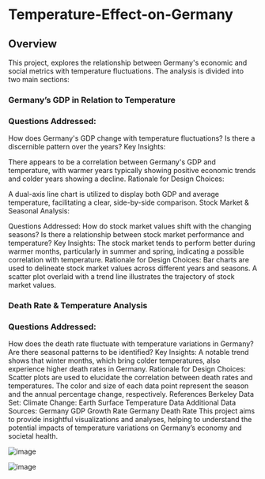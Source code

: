 # Temperature-Effect-on-Germany

## Overview
This project, explores the relationship between Germany's economic and social metrics with temperature fluctuations. The analysis is divided into two main sections:

### Germany’s GDP in Relation to Temperature

### Questions Addressed:

How does Germany's GDP change with temperature fluctuations?
Is there a discernible pattern over the years?
Key Insights:

There appears to be a correlation between Germany's GDP and temperature, with warmer years typically showing positive economic trends and colder years showing a decline.
Rationale for Design Choices:

A dual-axis line chart is utilized to display both GDP and average temperature, facilitating a clear, side-by-side comparison.
Stock Market & Seasonal Analysis:

Questions Addressed:
How do stock market values shift with the changing seasons?
Is there a relationship between stock market performance and temperature?
Key Insights:
The stock market tends to perform better during warmer months, particularly in summer and spring, indicating a possible correlation with temperature.
Rationale for Design Choices:
Bar charts are used to delineate stock market values across different years and seasons. A scatter plot overlaid with a trend line illustrates the trajectory of stock market values.

### Death Rate & Temperature Analysis

### Questions Addressed:
How does the death rate fluctuate with temperature variations in Germany?
Are there seasonal patterns to be identified?
Key Insights:
A notable trend shows that winter months, which bring colder temperatures, also experience higher death rates in Germany.
Rationale for Design Choices:
Scatter plots are used to elucidate the correlation between death rates and temperatures. The color and size of each data point represent the season and the annual percentage change, respectively.
References
Berkeley Data Set:
Climate Change: Earth Surface Temperature Data
Additional Data Sources:
Germany GDP Growth Rate
Germany Death Rate
This project aims to provide insightful visualizations and analyses, helping to understand the potential impacts of temperature variations on Germany’s economy and societal health.


![image](https://github.com/MuhammadHaziq1337/Temperature-Effect-on-Germany/assets/148570176/93d121ba-7a2c-4d43-9176-b7fd7a861fc4)

![image](https://github.com/MuhammadHaziq1337/Temperature-Effect-on-Germany/assets/148570176/937c76e8-7308-4de8-a0de-3ecb562b47f5)
